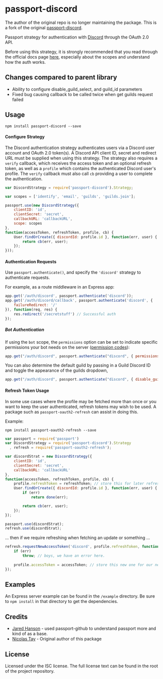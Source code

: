 # passport-discord

The author of the original repo is no longer maintaining the package. This is a fork of the original [passport-discord](https://github.com/nicholastay/passport-discord).

Passport strategy for authentication with [Discord](http://discordapp.com) through the OAuth 2.0 API.

Before using this strategy, it is strongly recommended that you read through the official docs page [here](https://discord.com/developers/docs/topics/oauth2), especially about the scopes and understand how the auth works.

## Changes compared to parent library
- Ability to configure disable_guild_select, and guild_id parameters
- Fixed bug causing callback to be called twice when get guilds request failed

## Usage
`npm install passport-discord --save`

#### Configure Strategy
The Discord authentication strategy authenticates users via a Discord user account and OAuth 2.0 token(s). A Discord API client ID, secret and redirect URL must be supplied when using this strategy. The strategy also requires a `verify` callback, which receives the access token and an optional refresh token, as well as a `profile` which contains the authenticated Discord user's profile. The `verify` callback must also call `cb` providing a user to complete the authentication.

```javascript
var DiscordStrategy = require('passport-discord').Strategy;

var scopes = ['identify', 'email', 'guilds', 'guilds.join'];

passport.use(new DiscordStrategy({
    clientID: 'id',
    clientSecret: 'secret',
    callbackURL: 'callbackURL',
    scope: scopes
},
function(accessToken, refreshToken, profile, cb) {
    User.findOrCreate({ discordId: profile.id }, function(err, user) {
        return cb(err, user);
    });
}));
```

#### Authentication Requests
Use `passport.authenticate()`, and specify the `'discord'` strategy to authenticate requests.

For example, as a route middleware in an Express app:

```javascript
app.get('/auth/discord', passport.authenticate('discord'));
app.get('/auth/discord/callback', passport.authenticate('discord', {
    failureRedirect: '/'
}), function(req, res) {
    res.redirect('/secretstuff') // Successful auth
});
```
##### Bot Authentication
If using the `bot` scope, the `permissions` option can be set to indicate
specific permissions your bot needs on the server ([permission codes](https://discordapp.com/developers/docs/topics/permissions)):

```javascript
app.get("/auth/discord", passport.authenticate("discord", { permissions: 66321471 }));
```
You can also determine the default guild by passing in a Guild Discord ID and toggle the appearance of the guilds dropdown,

```javascript
app.get("/auth/discord", passport.authenticate("discord", { disable_guild_select: true, guild_id: 'someid' }));
```

#### Refresh Token Usage
In some use cases where the profile may be fetched more than once or you want to keep the user authenticated, refresh tokens may wish to be used. A package such as `passport-oauth2-refresh` can assist in doing this.

Example:

`npm install passport-oauth2-refresh --save`

```javascript
var passport = require('passport')
var DiscordStrategy = require('passport-discord').Strategy
  , refresh = require('passport-oauth2-refresh');

var discordStrat = new DiscordStrategy({
    clientID: 'id',
    clientSecret: 'secret',
    callbackURL: 'callbackURL'
},
function(accessToken, refreshToken, profile, cb) {
    profile.refreshToken = refreshToken; // store this for later refreshes
    User.findOrCreate({ discordId: profile.id }, function(err, user) {
        if (err)
            return done(err);

        return cb(err, user);
    });
});

passport.use(discordStrat);
refresh.use(discordStrat);
```

... then if we require refreshing when fetching an update or something ...

```javascript
refresh.requestNewAccessToken('discord', profile.refreshToken, function(err, accessToken, refreshToken) {
    if (err)
        throw; // boys, we have an error here.
    
    profile.accessToken = accessToken; // store this new one for our new requests!
});
```


## Examples
An Express server example can be found in the `/example` directory. Be sure to `npm install` in that directory to get the dependencies.

## Credits
* [Jared Hanson](https://github.com/jaredhanson) - used passport-github to understand passport more and kind of as a base.
* [Nicolas Tay](https://github.com/nicholastay) - Original author of this package

## License
Licensed under the ISC license. The full license text can be found in the root of the project repository.
